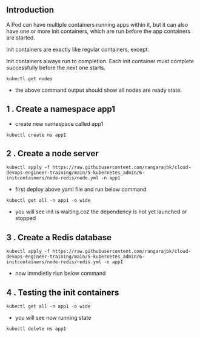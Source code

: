 ## Introduction 

A Pod can have multiple containers running apps within it, but it can also have one or more init containers, which are run before the app containers are started.

Init containers are exactly like regular containers, except:

Init containers always run to completion.
Each init container must complete successfully before the next one starts.

```
kubectl get nodes
```

- the above command output should show all nodes are ready state.


## 1 . Create a namespace app1

- create new namespace called app1

```
kubectl create ns app1
```
## 2 . Create a node server
```
kubectl apply -f https://raw.githubusercontent.com/rangarajbk/cloud-devops-engineer-training/main/5-kubernetes_admin/6-initcontainers/node-redis/node.yml -n app1
```

- first deploy above yaml file and run below command

```
kubectl get all -n app1 -o wide
```

- you will see init is waiting.coz the dependency is not yet launched or stopped

## 3 . Create a Redis database  

```
kubectl apply -f https://raw.githubusercontent.com/rangarajbk/cloud-devops-engineer-training/main/5-kubernetes_admin/6-initcontainers/node-redis/redis.yml -n app1
```

- now immdietly riun below command

## 4 . Testing the init containers 

```
kubectl get all -n app1 -o wide
```

- you will see now running state

```
kubectl delete ns app1
```
